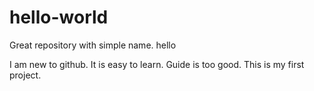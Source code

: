# hello-world
Great repository with simple name.
hello

I am new to github. It is easy to learn. Guide is too good. This is my first project.
